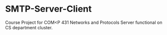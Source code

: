 # SMTP-Server-Client


Course Project for COM<P 431 Networks and Protocols
Server functional on CS department cluster.
